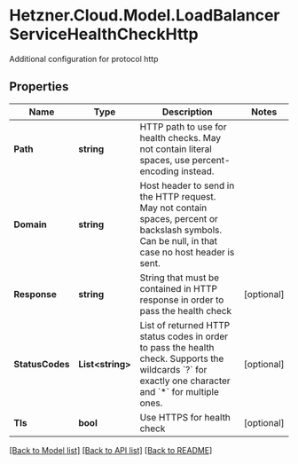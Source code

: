 # Hetzner.Cloud.Model.LoadBalancerServiceHealthCheckHttp
Additional configuration for protocol http

## Properties

Name | Type | Description | Notes
------------ | ------------- | ------------- | -------------
**Path** | **string** | HTTP path to use for health checks. May not contain literal spaces, use percent-encoding instead. | 
**Domain** | **string** | Host header to send in the HTTP request. May not contain spaces, percent or backslash symbols. Can be null, in that case no host header is sent. | 
**Response** | **string** | String that must be contained in HTTP response in order to pass the health check | [optional] 
**StatusCodes** | **List&lt;string&gt;** | List of returned HTTP status codes in order to pass the health check. Supports the wildcards &#x60;?&#x60; for exactly one character and &#x60;*&#x60; for multiple ones. | [optional] 
**Tls** | **bool** | Use HTTPS for health check | [optional] 

[[Back to Model list]](../../README.md#documentation-for-models) [[Back to API list]](../../README.md#documentation-for-api-endpoints) [[Back to README]](../../README.md)

